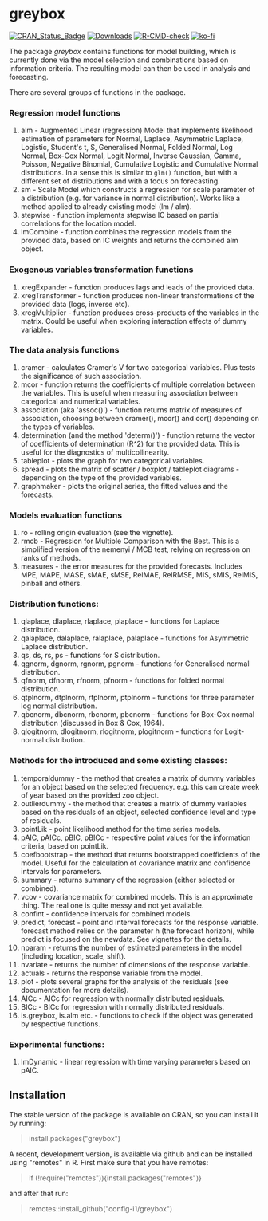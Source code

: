 # greybox
[![CRAN_Status_Badge](http://www.r-pkg.org/badges/version/greybox)](https://cran.r-project.org/package=greybox)
[![Downloads](http://cranlogs.r-pkg.org/badges/greybox)](https://cran.r-project.org/package=greybox)
[![R-CMD-check](https://github.com/config-i1/greybox/actions/workflows/test.yml/badge.svg)](https://github.com/config-i1/greybox/actions/workflows/test.yml)
[![ko-fi](https://ivan.svetunkov.ru/ko-fi.png)](https://ko-fi.com/G2G51C4C4)

The package _greybox_ contains functions for model building, which is currently done via the model selection and combinations based on information criteria. The resulting model can then be used in analysis and forecasting.

There are several groups of functions in the package.

### Regression model functions
1. alm - Augmented Linear (regression) Model that implements likelihood estimation of parameters for Normal, Laplace, Asymmetric Laplace, Logistic, Student's t, S, Generalised Normal, Folded Normal, Log Normal, Box-Cox Normal, Logit Normal, Inverse Gaussian, Gamma, Poisson, Negative Binomial, Cumulative Logistic and Cumulative Normal distributions. In a sense this is similar to `glm()` function, but with a different set of distributions and with a focus on forecasting.
2. sm - Scale Model which constructs a regression for scale parameter of a distribution (e.g. for variance in normal distribution). Works like a method applied to already existing model (lm / alm).
3. stepwise - function implements stepwise IC based on partial correlations for the location model.
4. lmCombine - function combines the regression models from the provided data, based on IC weights and returns the combined alm object.

### Exogenous variables transformation functions
1. xregExpander - function produces lags and leads of the provided data.
2. xregTransformer - function produces non-linear transformations of the provided data (logs, inverse etc).
3. xregMultiplier - function produces cross-products of the variables in the matrix. Could be useful when exploring interaction effects of dummy variables.

### The data analysis functions
1. cramer - calculates Cramer's V for two categorical variables. Plus tests the significance of such association.
2. mcor - function returns the coefficients of multiple correlation between the variables. This is useful when measuring association between categorical and numerical variables.
3. association (aka 'assoc()') - function returns matrix of measures of association, choosing between cramer(), mcor() and cor() depending on the types of variables.
4. determination (and the method 'determ()') - function returns the vector of coefficients of determination (R^2) for the provided data. This is useful for the diagnostics of multicollinearity.
5. tableplot - plots the graph for two categorical variables.
6. spread - plots the matrix of scatter / boxplot / tableplot diagrams - depending on the type of the provided variables.
7. graphmaker - plots the original series, the fitted values and the forecasts.

### Models evaluation functions
1. ro - rolling origin evaluation (see the vignette).
2. rmcb - Regression for Multiple Comparison with the Best. This is a simplified version of the nemenyi / MCB test, relying on regression on ranks of methods.
3. measures - the error measures for the provided forecasts. Includes MPE, MAPE, MASE, sMAE, sMSE, RelMAE, RelRMSE, MIS, sMIS, RelMIS, pinball and others.
<!--5. nemenyi - non-parametric test for comparison of multiple classifiers / methods. This function not only conducts the test, but also provide the plots, showing the ranks of the different methods together with their confidence intervals.-->

### Distribution functions:
1. qlaplace, dlaplace, rlaplace, plaplace - functions for Laplace distribution.
2. qalaplace, dalaplace, ralaplace, palaplace - functions for Asymmetric Laplace distribution.
3. qs, ds, rs, ps - functions for S distribution.
4. qgnorm, dgnorm, rgnorm, pgnorm - functions for Generalised normal distribution.
5. qfnorm, dfnorm, rfnorm, pfnorm - functions for folded normal distribution.
6. qtplnorm, dtplnorm, rtplnorm, ptplnorm - functions for three parameter log normal distribution.
7. qbcnorm, dbcnorm, rbcnorm, pbcnorm - functions for Box-Cox normal distribution (discussed in Box & Cox, 1964).
8. qlogitnorm, dlogitnorm, rlogitnorm, plogitnorm - functions for Logit-normal distribution.

### Methods for the introduced and some existing classes:
1. temporaldummy - the method that creates a matrix of dummy variables for an object based on the selected frequency. e.g. this can create week of year based on the provided zoo object.
2. outlierdummy - the method that creates a matrix of dummy variables based on the residuals of an object, selected confidence level and type of residuals.
3. pointLik - point likelihood method for the time series models.
4. pAIC, pAICc, pBIC, pBICc - respective point values for the information criteria, based on pointLik.
5. coefbootstrap - the method that returns bootstrapped coefficients of the model. Useful for the calculation of covariance matrix and confidence intervals for parameters.
6. summary - returns summary of the regression (either selected or combined).
7. vcov - covariance matrix for combined models. This is an approximate thing. The real one is quite messy and not yet available.
8. confint - confidence intervals for combined models.
9. predict, forecast - point and interval forecasts for the response variable. forecast method relies on the parameter h (the forecast horizon), while predict is focused on the newdata. See vignettes for the details.
10. nparam - returns the number of estimated parameters in the model (including location, scale, shift).
11. nvariate - returns the number of dimensions of the response variable.
12. actuals - returns the response variable from the model.
13. plot - plots several graphs for the analysis of the residuals (see documentation for more details).
14. AICc - AICc for regression with normally distributed residuals.
15. BICc - BICc for regression with normally distributed residuals.
16. is.greybox, is.alm etc. - functions to check if the object was generated by respective functions.

### Experimental functions:
1. lmDynamic - linear regression with time varying parameters based on pAIC.

## Installation

The stable version of the package is available on CRAN, so you can install it by running:
> install.packages("greybox")

A recent, development version, is available via github and can be installed using "remotes" in R. First make sure that you have remotes:
> if (!require("remotes")){install.packages("remotes")}

and after that run:
> remotes::install_github("config-i1/greybox")
